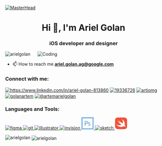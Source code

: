 
[![MasterHead](https://i.postimg.cc/xTQ552DJ/gitHub-3.jpg)](https://postimg.cc/dDWGQg0w)


<h1 align="center">Hi 👋, I'm Ariel Golan</h1>
<h3 align="center">iOS developer and designer</h3>
<img align="right" alt="Coding" width="400" src=https://i.postimg.cc/rydBgFj2/github-iphone.gif>
 


<p align="left"> <img src="https://komarev.com/ghpvc/?username=arielgolan&label=Profile%20views&color=0e75b6&style=flat" alt="arielgolan" /> </p>

- 📫 How to reach me **ariel.golan.ag@google.com**

<h3 align="left">Connect with me:</h3>
<p align="left">
<a href="https://linkedin.com/in/https://www.linkedin.com/in/ariel-golan-813860" target="blank"><img align="center" src="https://raw.githubusercontent.com/rahuldkjain/github-profile-readme-generator/master/src/images/icons/Social/linked-in-alt.svg" alt="https://www.linkedin.com/in/ariel-golan-813860" height="30" width="40" /></a>
<a href="https://stackoverflow.com/users/19336726" target="blank"><img align="center" src="https://raw.githubusercontent.com/rahuldkjain/github-profile-readme-generator/master/src/images/icons/Social/stack-overflow.svg" alt="19336726" height="30" width="40" /></a>
<a href="https://fb.com/artiomg" target="blank"><img align="center" src="https://raw.githubusercontent.com/rahuldkjain/github-profile-readme-generator/master/src/images/icons/Social/facebook.svg" alt="artiomg" height="30" width="40" /></a>
<a href="https://instagram.com/golanartem" target="blank"><img align="center" src="https://raw.githubusercontent.com/rahuldkjain/github-profile-readme-generator/master/src/images/icons/Social/instagram.svg" alt="golanartem" height="30" width="40" /></a>
<a href="https://medium.com/@artemarielgolan" target="blank"><img align="center" src="https://raw.githubusercontent.com/rahuldkjain/github-profile-readme-generator/master/src/images/icons/Social/medium.svg" alt="@artemarielgolan" height="30" width="40" /></a>
</p>

<h3 align="left">Languages and Tools:</h3>
<p align="left"> <a href="https://www.figma.com/" target="_blank" rel="noreferrer"> <img src="https://www.vectorlogo.zone/logos/figma/figma-icon.svg" alt="figma" width="40" height="40"/> </a> <a href="https://git-scm.com/" target="_blank" rel="noreferrer"> <img src="https://www.vectorlogo.zone/logos/git-scm/git-scm-icon.svg" alt="git" width="40" height="40"/> </a> <a href="https://www.adobe.com/in/products/illustrator.html" target="_blank" rel="noreferrer"> <img src="https://www.vectorlogo.zone/logos/adobe_illustrator/adobe_illustrator-icon.svg" alt="illustrator" width="40" height="40"/> </a> <a href="https://www.invisionapp.com/" target="_blank" rel="noreferrer"> <img src="https://www.vectorlogo.zone/logos/invisionapp/invisionapp-icon.svg" alt="invision" width="40" height="40"/> </a> <a href="https://www.photoshop.com/en" target="_blank" rel="noreferrer"> <img src="https://raw.githubusercontent.com/devicons/devicon/master/icons/photoshop/photoshop-line.svg" alt="photoshop" width="40" height="40"/> </a> <a href="https://www.sketch.com/" target="_blank" rel="noreferrer"> <img src="https://www.vectorlogo.zone/logos/sketchapp/sketchapp-icon.svg" alt="sketch" width="40" height="40"/> </a> <a href="https://developer.apple.com/swift/" target="_blank" rel="noreferrer"> <img src="https://raw.githubusercontent.com/devicons/devicon/master/icons/swift/swift-original.svg" alt="swift" width="40" height="40"/> </a> </p>

<p><img align="left" src="https://github-readme-stats.vercel.app/api/top-langs?username=arielgolan&show_icons=true&locale=en&layout=compact" alt="arielgolan" /></p>

<p>&nbsp;<img align="center" src="https://github-readme-stats.vercel.app/api?username=arielgolan&show_icons=true&locale=en" alt="arielgolan" /></p>
